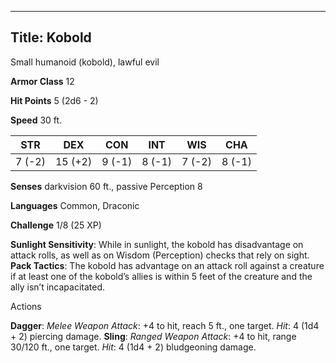 -------------------------
Title: Kobold
-------------------------


Small humanoid (kobold), lawful evil

**Armor Class** 12

**Hit Points** 5 (2d6 - 2)

**Speed** 30 ft.

  STR|      DEX|       CON|      INT|      WIS|      CHA
  --------| ---------| --------| --------| --------|--------|
   7 (-2)   | 15 (+2)   | 9 (-1)   | 8 (-1)   | 7 (-2)   | 8 (-1)

**Senses** darkvision 60 ft., passive Perception 8

**Languages** Common, Draconic

**Challenge** 1/8 (25 XP)


**Sunlight Sensitivity**: While in sunlight, the kobold has
    disadvantage on attack rolls, as well as on Wisdom (Perception)
    checks that rely on sight.
**Pack Tactics**: The kobold has advantage on an attack roll against
    a creature if at least one of the kobold’s allies is within 5 feet
    of the creature and the ally isn’t incapacitated.


Actions

**Dagger**: *Melee Weapon Attack*: +4 to hit, reach 5 ft.,
    one target. *Hit*: 4 (1d4 + 2) piercing damage.
**Sling**: *Ranged Weapon Attack*: +4 to hit, range 30/120 ft.,
    one target. *Hit*: 4 (1d4 + 2) bludgeoning damage.

